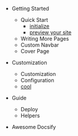 <!-- docs/_sidebar.md -->
- Getting Started

  - <span>Quick Start</span>
    - [initialize](/chapters/$a_Getting-Started/$a_Quick-Start/initialize.md)
    - [preview your site](/chapters/$a_Getting-Started/$a_Quick-Start/preview-your-site.md)
  - <span>Writing More Pages</span>
  - <span>Custom Navbar</span>
  - <span>Cover Page</span>
- Customization

  - <span>Customization</span>
  - <span>Configuration</span>
  - [cool](/chapters/$b_Customization/cool.md)
- Guide

  - <span>Deploy</span>
  - <span>Helpers</span>
- Awesome Docsify

